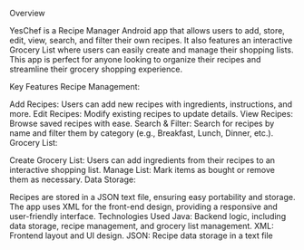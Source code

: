 Overview

YesChef is a Recipe Manager Android app that allows users to add, store, edit, view, search, and filter their own recipes. It also features an interactive Grocery List where users can easily create and manage their shopping lists. This app is perfect for anyone looking to organize their recipes and streamline their grocery shopping experience.

Key Features
Recipe Management:

Add Recipes: Users can add new recipes with ingredients, instructions, and more.
Edit Recipes: Modify existing recipes to update details.
View Recipes: Browse saved recipes with ease.
Search & Filter: Search for recipes by name and filter them by category (e.g., Breakfast, Lunch, Dinner, etc.).
Grocery List:

Create Grocery List: Users can add ingredients from their recipes to an interactive shopping list.
Manage List: Mark items as bought or remove them as necessary.
Data Storage:

Recipes are stored in a JSON text file, ensuring easy portability and storage.
The app uses XML for the front-end design, providing a responsive and user-friendly interface.
Technologies Used
Java: Backend logic, including data storage, recipe management, and grocery list management.
XML: Frontend layout and UI design.
JSON: Recipe data storage in a text file
